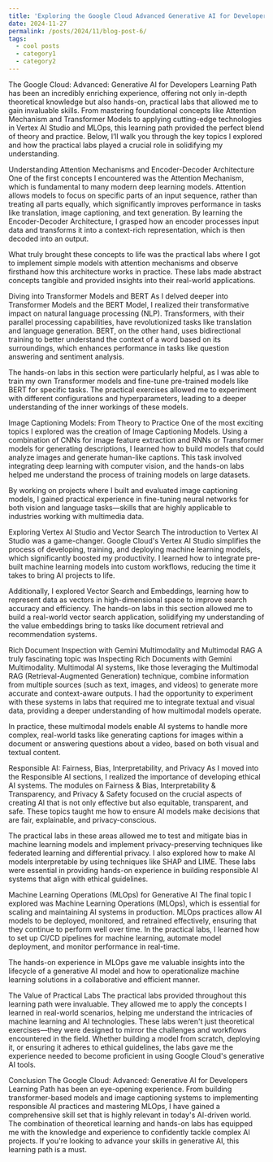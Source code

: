 ```yaml
---
title: 'Exploring the Google Cloud Advanced Generative AI for Developers Learning Path'
date: 2024-11-27
permalink: /posts/2024/11/blog-post-6/
tags:
  - cool posts
  - category1
  - category2
---
```


The Google Cloud: Advanced: Generative AI for Developers Learning Path has been an incredibly enriching experience, offering not only in-depth theoretical knowledge but also hands-on, practical labs that allowed me to gain invaluable skills. From mastering foundational concepts like Attention Mechanism and Transformer Models to applying cutting-edge technologies in Vertex AI Studio and MLOps, this learning path provided the perfect blend of theory and practice. Below, I’ll walk you through the key topics I explored and how the practical labs played a crucial role in solidifying my understanding.

Understanding Attention Mechanisms and Encoder-Decoder Architecture
One of the first concepts I encountered was the Attention Mechanism, which is fundamental to many modern deep learning models. Attention allows models to focus on specific parts of an input sequence, rather than treating all parts equally, which significantly improves performance in tasks like translation, image captioning, and text generation. By learning the Encoder-Decoder Architecture, I grasped how an encoder processes input data and transforms it into a context-rich representation, which is then decoded into an output.

What truly brought these concepts to life was the practical labs where I got to implement simple models with attention mechanisms and observe firsthand how this architecture works in practice. These labs made abstract concepts tangible and provided insights into their real-world applications.

Diving into Transformer Models and BERT
As I delved deeper into Transformer Models and the BERT Model, I realized their transformative impact on natural language processing (NLP). Transformers, with their parallel processing capabilities, have revolutionized tasks like translation and language generation. BERT, on the other hand, uses bidirectional training to better understand the context of a word based on its surroundings, which enhances performance in tasks like question answering and sentiment analysis.

The hands-on labs in this section were particularly helpful, as I was able to train my own Transformer models and fine-tune pre-trained models like BERT for specific tasks. The practical exercises allowed me to experiment with different configurations and hyperparameters, leading to a deeper understanding of the inner workings of these models.

Image Captioning Models: From Theory to Practice
One of the most exciting topics I explored was the creation of Image Captioning Models. Using a combination of CNNs for image feature extraction and RNNs or Transformer models for generating descriptions, I learned how to build models that could analyze images and generate human-like captions. This task involved integrating deep learning with computer vision, and the hands-on labs helped me understand the process of training models on large datasets.

By working on projects where I built and evaluated image captioning models, I gained practical experience in fine-tuning neural networks for both vision and language tasks—skills that are highly applicable to industries working with multimedia data.

Exploring Vertex AI Studio and Vector Search
The introduction to Vertex AI Studio was a game-changer. Google Cloud's Vertex AI Studio simplifies the process of developing, training, and deploying machine learning models, which significantly boosted my productivity. I learned how to integrate pre-built machine learning models into custom workflows, reducing the time it takes to bring AI projects to life.

Additionally, I explored Vector Search and Embeddings, learning how to represent data as vectors in high-dimensional space to improve search accuracy and efficiency. The hands-on labs in this section allowed me to build a real-world vector search application, solidifying my understanding of the value embeddings bring to tasks like document retrieval and recommendation systems.

Rich Document Inspection with Gemini Multimodality and Multimodal RAG
A truly fascinating topic was Inspecting Rich Documents with Gemini Multimodality. Multimodal AI systems, like those leveraging the Multimodal RAG (Retrieval-Augmented Generation) technique, combine information from multiple sources (such as text, images, and videos) to generate more accurate and context-aware outputs. I had the opportunity to experiment with these systems in labs that required me to integrate textual and visual data, providing a deeper understanding of how multimodal models operate.

In practice, these multimodal models enable AI systems to handle more complex, real-world tasks like generating captions for images within a document or answering questions about a video, based on both visual and textual content.

Responsible AI: Fairness, Bias, Interpretability, and Privacy
As I moved into the Responsible AI sections, I realized the importance of developing ethical AI systems. The modules on Fairness & Bias, Interpretability & Transparency, and Privacy & Safety focused on the crucial aspects of creating AI that is not only effective but also equitable, transparent, and safe. These topics taught me how to ensure AI models make decisions that are fair, explainable, and privacy-conscious.

The practical labs in these areas allowed me to test and mitigate bias in machine learning models and implement privacy-preserving techniques like federated learning and differential privacy. I also explored how to make AI models interpretable by using techniques like SHAP and LIME. These labs were essential in providing hands-on experience in building responsible AI systems that align with ethical guidelines.

Machine Learning Operations (MLOps) for Generative AI
The final topic I explored was Machine Learning Operations (MLOps), which is essential for scaling and maintaining AI systems in production. MLOps practices allow AI models to be deployed, monitored, and retrained effectively, ensuring that they continue to perform well over time. In the practical labs, I learned how to set up CI/CD pipelines for machine learning, automate model deployment, and monitor performance in real-time.

The hands-on experience in MLOps gave me valuable insights into the lifecycle of a generative AI model and how to operationalize machine learning solutions in a collaborative and efficient manner.

The Value of Practical Labs
The practical labs provided throughout this learning path were invaluable. They allowed me to apply the concepts I learned in real-world scenarios, helping me understand the intricacies of machine learning and AI technologies. These labs weren't just theoretical exercises—they were designed to mirror the challenges and workflows encountered in the field. Whether building a model from scratch, deploying it, or ensuring it adheres to ethical guidelines, the labs gave me the experience needed to become proficient in using Google Cloud's generative AI tools.

Conclusion
The Google Cloud: Advanced: Generative AI for Developers Learning Path has been an eye-opening experience. From building transformer-based models and image captioning systems to implementing responsible AI practices and mastering MLOps, I have gained a comprehensive skill set that is highly relevant in today's AI-driven world. The combination of theoretical learning and hands-on labs has equipped me with the knowledge and experience to confidently tackle complex AI projects. If you're looking to advance your skills in generative AI, this learning path is a must.
